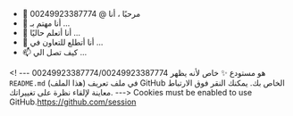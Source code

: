 - 👋 مرحبًا ، أنا @ 00249923387774
- 👀 أنا مهتم بـ ...
- 🌱 أنا أتعلم حاليًا ...
- 💞️ أنا أتطلع للتعاون في ...
- 📫 كيف تصل الي ...

<! ---
00249923387774/00249923387774 هو مستودع ✨ خاص لأنه يظهر `README.md` (هذا الملف) في ملف تعريف GitHub الخاص بك.
يمكنك النقر فوق الارتباط معاينة لإلقاء نظرة على تغييراتك.
--->
Cookies must be enabled to use GitHub.https://github.com/session
